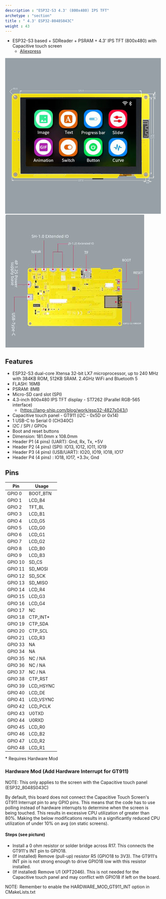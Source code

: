 ```yaml
---
description : "ESP32-S3 4.3' (800x480) IPS TFT"
archetype : "section"
title : " 4.3' ESP32-8048S043C"
weight : 43
---
```


* ESP32-S3 based + SDReader + PSRAM + 4.3' IPS TFT (800x480) with Capacitive touch screen
  * [Aliexpress](https://www.aliexpress.com/item/1005004788147691.html)   

![image](front.jpg?width=400px)
![image](back.jpg?width=400px)


## Features
* ESP32-S3 dual-core Xtensa 32-bit LX7 microprocessor, up to 240 MHz with 384KB ROM, 512KB SRAM. 2.4GHz WiFi and Bluetooth 5
* FLASH: 16MB
* PSRAM: 8MB
* Micro-SD card slot (SPI)
* 4.3-inch 800x480 IPS TFT display - ST7262 (Parallel RGB-565 interface)
  * (https://lang-ship.com/blog/work/esp32-4827s043/)
* Capacitive touch panel - GT911 (i2C - 0x5D or 0x14)
* 1 USB-C to Serial 0 (CH340C)
* I2C / SPI / GPIOs
* Boot and reset buttons
* Dimension: 181.0mm x 108.0mm
* Header P1 (4 pins) (UART): Gnd, Rx, Tx, +5V
* Header P2 (4 pins) (SPI): IO13, IO12, IO11, IO19
* Header P3 (4 pins) (USB/UART): IO20, IO19, IO18, IO17
* Header P4 (4 pins) : IO18, IO17, +3.3v, Gnd

## Pins
Pin | Usage
----|-----
GPIO 0 | BOOT_BTN
GPIO 1 | LCD_B4
GPIO 2 | TFT_BL
GPIO 3 | LCD_B1
GPIO 4 | LCD_G5
GPIO 5 | LCD_G0
GPIO 6 | LCD_G1
GPIO 7 | LCD_G2
GPIO 8 | LCD_B0
GPIO 9 | LCD_B3
GPIO 10 | SD_CS
GPIO 11 | SD_MOSI
GPIO 12 | SD_SCK
GPIO 13 | SD_MISO
GPIO 14 | LCD_R4
GPIO 15 | LCD_G3
GPIO 16 | LCD_G4
GPIO 17 | NC
GPIO 18 | CTP_INT*
GPIO 19 | CTP_SDA
GPIO 20 | CTP_SCL
GPIO 21 | LCD_R3
GPIO 33 | NA
GPIO 34 | NA
GPIO 35 | NC / NA
GPIO 36 | NC / NA
GPIO 37 | NC / NA
GPIO 38 | CTP_RST
GPIO 39 | LCD_HSYNC
GPIO 40 | LCD_DE
GPIO 41 | LCD_VSYNC
GPIO 42 | LCD_PCLK
GPIO 43 | U0TXD
GPIO 44 | U0RXD
GPIO 45 | LCD_R0
GPIO 46 | LCD_B2
GPIO 47 | LCD_R2
GPIO 48 | LCD_R1

\* Requires Hardware Mod

### Hardware Mod (Add Hardware Interrupt for GT911)
NOTE: This only applies to the screen with the Capacitive touch panel (ESP32_8048S043C)

By default, this board does not connect the Capacitive Touch Screen's GT911 Interrupt pin to any GPIO pins.  This means that the code has to use polling  instead of hardware interrupts to determine when the screen is being touched.  This results in excessive CPU utilization of greater than 80%.  Making the below modifications results in a significantly reduced CPU utilization of under 10% on avg (on static screens).

#### Steps (see picture)
* Install a 0 ohm resistor or solder bridge across R17.  This connects the GT911's INT pin to GPIO18.
* (If installed) Remove (pull-up) resistor R5 (GPIO18 to 3V3).  The GT911's INT pin is not strong enough to drive GPIO18 low with this resistor installed.
* (If installed) Remove U1 (XPT2046).  This is not needed for the Capacitive touch panel and may conflict with GPIO18 if left on the board.

NOTE: Remember to enable the HARDWARE_MOD_GT911_INT option in CMakeLists.txt
